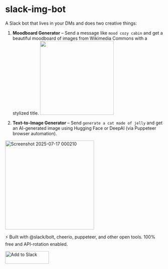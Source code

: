 # slack-img-bot

A Slack bot that lives in your DMs and does two creative things:

1. **Moodboard Generator** – Send a message like `mood cozy cabin` and get a beautiful moodboard of images from Wikimedia Commons with a stylized title.
   <img width="235" src="https://github.com/user-attachments/assets/b1e0334f-489c-47d8-8a04-45b74803064a" />

2. **Text-to-Image Generator** – Send `generate a cat made of jelly` and get an AI-generated image using Hugging Face or DeepAI (via Puppeteer browser automation).
  <img width="283" alt="Screenshot 2025-07-17 000210" src="https://github.com/user-attachments/assets/b3def03d-2412-46af-b10f-32c06f96f6b7" />

⚡ Built with @slack/bolt, cheerio, puppeteer, and other open tools. 100% free and API-rotation enabled.

<a href="https://slack.com/oauth/v2/authorize?client_id=2210535565.9202157605014&scope=commands,files:write,im:history,im:read,chat:write&user_scope=im:history"><img alt="Add to Slack" height="40" width="139" src="https://platform.slack-edge.com/img/add_to_slack.png" srcSet="https://platform.slack-edge.com/img/add_to_slack.png 1x, https://platform.slack-edge.com/img/add_to_slack@2x.png 2x" /></a>

